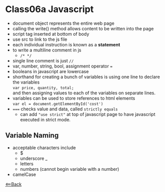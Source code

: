 # Class06a Javascript

- document object represents the entire web page
- calling the write() method allows content to be written into the page
- script tag inserted at bottom of body
- use src to link to the js file
- each individual instruction is known as a **statement**
- to write a multiline comment in js
  - `/* */`
- single line comment is just `//`
- var, number, string, bool, assignment operator `=`
- booleans in javascript are lowercase
- shorthand for creating a bunch of variables is using one line to declare the variables  
`var price, quantity, total;`  
and then assigning values to each of the variables on separate lines.
- variables can be used to store references to html elements  
`var el = document.getElementById('cost')`
- `===` checks value and data, called `strictly equals`
  - can add `"use strict"` at top of javascript page to have javascript executed in strict mode.

## Variable Naming

- acceptable characters include
  - $
  - underscore _
  - letters
  - numbers (cannot begin variable with a number)
- camelCase

[<==Back](../README.md)
